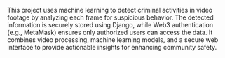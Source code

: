This project uses machine learning to detect criminal activities in video footage by analyzing each frame for suspicious behavior. The detected information is securely stored using Django, while Web3 authentication (e.g., MetaMask) ensures only authorized users can access the data. It combines video processing, machine learning models, and a secure web interface to provide actionable insights for enhancing community safety.
